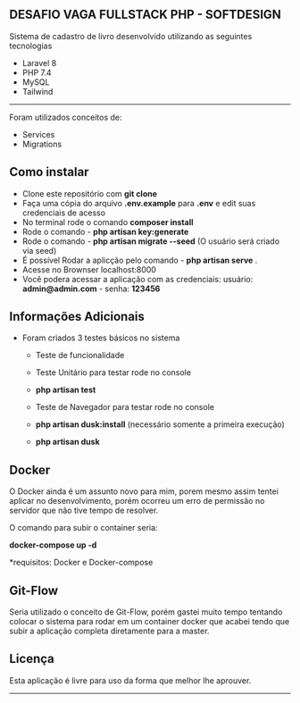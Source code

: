 ## DESAFIO VAGA FULLSTACK PHP - SOFTDESIGN

Sistema de cadastro de livro desenvolvido utilizando as seguintes tecnologias

- Laravel 8
- PHP 7.4
- MySQL 
- Tailwind
- - - - -

Foram utilizados conceitos de:
- Services
- Migrations

## Como instalar

- Clone este repositório com __git clone__
- Faça uma cópia do arquivo __.env.example__ para __.env__ e edit suas credenciais de acesso
- No terminal rode o comando __composer install__
- Rode o comando - __php artisan key:generate__
- Rode o comando - __php artisan migrate --seed__ (O usuário será criado via seed)
- É possível Rodar a aplicção pelo comando - __php artisan serve__ .
- Acesse no Brownser localhost:8000 
- Você podera acessar a aplicação com as credenciais: usuário: __admin@admin.com__ - senha: __123456__


## Informações Adicionais

- Foram criados 3 testes básicos no sistema
   - Teste de funcionalidade
   - Teste Unitário
   para testar rode no console 
   - __php artisan test__

   - Teste de Navegador
   para testar rode no console
   -   __php artisan dusk:install__ (necessário somente a primeira execução)
   -   __php artisan dusk__

## Docker

O Docker ainda é um assunto novo para mim, porem mesmo assim tentei aplicar no desenvolvimento, porém ocorreu um erro de permissão no servidor que não tive tempo de resolver.

O comando para subir o container seria:

__docker-compose up -d__

*requisitos: Docker e Docker-compose

## Git-Flow

Seria utilizado o conceito de Git-Flow, porém gastei muito tempo tentando colocar o sistema para rodar em um container docker que acabei tendo que subir a aplicação completa diretamente para a master.

## Licença

Esta aplicação é livre para uso da forma que melhor lhe aprouver.

---
